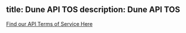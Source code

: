 title: Dune API TOS
description: Dune API TOS
---

[Find our API Terms of Service Here](https://dune.com/api-terms)